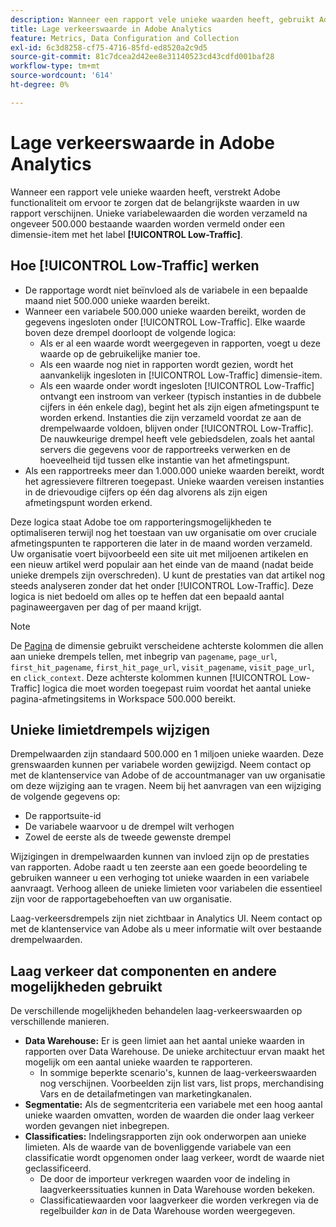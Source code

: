 ```yaml
---
description: Wanneer een rapport vele unieke waarden heeft, gebruikt Adobe het laag-Verkeer afmetingspunt om rapportprestaties te verbeteren.
title: Lage verkeerswaarde in Adobe Analytics
feature: Metrics, Data Configuration and Collection
exl-id: 6c3d8258-cf75-4716-85fd-ed8520a2c9d5
source-git-commit: 81c7dcea2d42ee8e31140523cd43cdfd001baf28
workflow-type: tm+mt
source-wordcount: '614'
ht-degree: 0%

---
```


# Lage verkeerswaarde in Adobe Analytics

Wanneer een rapport vele unieke waarden heeft, verstrekt Adobe functionaliteit om ervoor te zorgen dat de belangrijkste waarden in uw rapport verschijnen. Unieke variabelewaarden die worden verzameld na ongeveer 500.000 bestaande waarden worden vermeld onder een dimensie-item met het label **[!UICONTROL Low-Traffic]**.

## Hoe [!UICONTROL Low-Traffic] werken

* De rapportage wordt niet beïnvloed als de variabele in een bepaalde maand niet 500.000 unieke waarden bereikt.
* Wanneer een variabele 500.000 unieke waarden bereikt, worden de gegevens ingesloten onder [!UICONTROL Low-Traffic]. Elke waarde boven deze drempel doorloopt de volgende logica:
   * Als er al een waarde wordt weergegeven in rapporten, voegt u deze waarde op de gebruikelijke manier toe.
   * Als een waarde nog niet in rapporten wordt gezien, wordt het aanvankelijk ingesloten in [!UICONTROL Low-Traffic] dimensie-item.
   * Als een waarde onder wordt ingesloten [!UICONTROL Low-Traffic] ontvangt een instroom van verkeer (typisch instanties in de dubbele cijfers in één enkele dag), begint het als zijn eigen afmetingspunt te worden erkend. Instanties die zijn verzameld voordat ze aan de drempelwaarde voldoen, blijven onder [!UICONTROL Low-Traffic]. De nauwkeurige drempel heeft vele gebiedsdelen, zoals het aantal servers die gegevens voor de rapportreeks verwerken en de hoeveelheid tijd tussen elke instantie van het afmetingspunt.
* Als een rapportreeks meer dan 1.000.000 unieke waarden bereikt, wordt het agressievere filtreren toegepast. Unieke waarden vereisen instanties in de drievoudige cijfers op één dag alvorens als zijn eigen afmetingspunt worden erkend.

Deze logica staat Adobe toe om rapporteringsmogelijkheden te optimaliseren terwijl nog het toestaan van uw organisatie om over cruciale afmetingspunten te rapporteren die later in de maand worden verzameld. Uw organisatie voert bijvoorbeeld een site uit met miljoenen artikelen en een nieuw artikel werd populair aan het einde van de maand (nadat beide unieke drempels zijn overschreden). U kunt de prestaties van dat artikel nog steeds analyseren zonder dat het onder [!UICONTROL Low-Traffic]. Deze logica is niet bedoeld om alles op te heffen dat een bepaald aantal paginaweergaven per dag of per maand krijgt.

>[!NOTE]
>De [Pagina](../components/dimensions/page.md) de dimensie gebruikt verscheidene achterste kolommen die allen aan unieke drempels tellen, met inbegrip van `pagename`, `page_url`, `first_hit_pagename`, `first_hit_page_url`, `visit_pagename`, `visit_page_url`, en `click_context`. Deze achterste kolommen kunnen [!UICONTROL Low-Traffic] logica die moet worden toegepast ruim voordat het aantal unieke pagina-afmetingsitems in Workspace 500.000 bereikt.

## Unieke limietdrempels wijzigen

Drempelwaarden zijn standaard 500.000 en 1 miljoen unieke waarden. Deze grenswaarden kunnen per variabele worden gewijzigd. Neem contact op met de klantenservice van Adobe of de accountmanager van uw organisatie om deze wijziging aan te vragen. Neem bij het aanvragen van een wijziging de volgende gegevens op:

* De rapportsuite-id
* De variabele waarvoor u de drempel wilt verhogen
* Zowel de eerste als de tweede gewenste drempel

Wijzigingen in drempelwaarden kunnen van invloed zijn op de prestaties van rapporten. Adobe raadt u ten zeerste aan een goede beoordeling te gebruiken wanneer u een verhoging tot unieke waarden in een variabele aanvraagt. Verhoog alleen de unieke limieten voor variabelen die essentieel zijn voor de rapportagebehoeften van uw organisatie.

Laag-verkeersdrempels zijn niet zichtbaar in Analytics UI. Neem contact op met de klantenservice van Adobe als u meer informatie wilt over bestaande drempelwaarden.

## Laag verkeer dat componenten en andere mogelijkheden gebruikt

De verschillende mogelijkheden behandelen laag-verkeerswaarden op verschillende manieren.

* **Data Warehouse:** Er is geen limiet aan het aantal unieke waarden in rapporten over Data Warehouse. De unieke architectuur ervan maakt het mogelijk om een aantal unieke waarden te rapporteren.
   * In sommige beperkte scenario&#39;s, kunnen de laag-verkeerswaarden nog verschijnen. Voorbeelden zijn list vars, list props, merchandising Vars en de detailafmetingen van marketingkanalen.
* **Segmentatie:** Als de segmentcriteria een variabele met een hoog aantal unieke waarden omvatten, worden de waarden die onder laag verkeer worden gevangen niet inbegrepen.
* **Classificaties:** Indelingsrapporten zijn ook onderworpen aan unieke limieten. Als de waarde van de bovenliggende variabele van een classificatie wordt opgenomen onder laag verkeer, wordt de waarde niet geclassificeerd.
   * De door de importeur verkregen waarden voor de indeling in laagverkeerssituaties kunnen in Data Warehouse worden bekeken. <!-- AN-115871 -->
   * Classificatiewaarden voor laagverkeer die worden verkregen via de regelbuilder *kan* in de Data Warehouse worden weergegeven. <!-- AN-122872 -->
